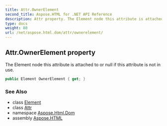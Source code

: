 ```yaml
---
title: Attr.OwnerElement
second_title: Aspose.HTML for .NET API Reference
description: Attr property. The Element node this attribute is attached to or null if this attribute is not in use
type: docs
weight: 80
url: /net/aspose.html.dom/attr/ownerelement/
---
```

## Attr.OwnerElement property

The Element node this attribute is attached to or null if this attribute is not in use.

```csharp
public Element OwnerElement { get; }
```

### See Also

* class [Element](../../element/)
* class [Attr](../)
* namespace [Aspose.Html.Dom](../../../aspose.html.dom/)
* assembly [Aspose.HTML](../../../)
